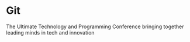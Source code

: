 # Git
The Ultimate Technology and Programming Conference bringing together leading minds in tech and innovation
